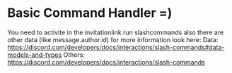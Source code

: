 # Basic Command Handler =)

You need to activite in the invitationlink run slashcommands also there are other data (like message.author.id) for more information look here:
Data: https://discord.com/developers/docs/interactions/slash-commands#data-models-and-types
Others: https://discord.com/developers/docs/interactions/slash-commands
